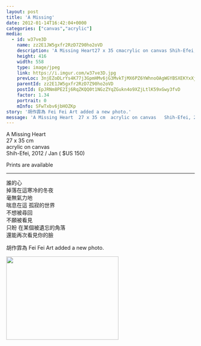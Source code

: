 ```yaml
---
layout: post
title: 'A Missing' 
date: 2012-01-14T16:42:04+0000 
categories: ["canvas","acrylic"] 
media:
  - id: w37ve3D
    name: zz2E1JW5gxfr2RzD7Z90ho2oVD
    description: 'A Missing Heart27 x 35 cmacrylic on canvas Shih-Efei, 2012  Jan     $US 150Prints are available---------------------------------- 誰的心掉落在這寒冷的冬夜毫無氣力地喘息在這  孤寂的世界不想被尋回不願被看見只盼 在某個被遺忘的角落還能再次看見你的臉'   
    height: 416
    width: 558
    type: image/jpeg
    link: https://i.imgur.com/w37ve3D.jpg
    prevLoc: 3njEZoDLrYs4K77j3GpmHMv6jG3MvkTjMX6PZ6YWhnoOAgWGYBSXEKYxXjXRIkXVOBgp7zSlrGKNQBMQFg69PpYpmRf977NB696qCwWEBxlqnZFx2y6m4ryPsnOk4JDkDnf0B41gAg2ZHA0N5OkV0Wu9WAz5VMjrfGZ71MXLojf1E4jzGV65cy24xNYlD2t3DWVwkL6Oi2n8goAklmtLGWKqqmK0HX7mVA5
    parentId: zz2E1JW5gxfr2RzD7Z90ho2oVD
    postId: EpJRNm8PE2Ij6RqZKQQ0t1NGzZYqZGukn4o9XZjLtlK59xGwy3fvD
    factor: 1.34
    portrait: 0
    mInfo: SFwTxbv6jbHOZKp
story: '胡作霏為 Fei Fei Art added a new photo.'  
message: 'A Missing Heart  27 x 35 cm  acrylic on canvas   Shih-Efei, 2012  Jan     $US 150    Prints are available    ----------------------------------   誰的心  掉落在這寒冷的冬夜  毫無氣力地  喘息在這  孤寂的世界  不想被尋回  不願被看見  只盼 在某個被遺忘的角落  還能再次看見你的臉'  
---
```


A Missing Heart  
27 x 35 cm  
acrylic on canvas   
Shih-Efei, 2012 / Jan    ( $US 150)  
  
Prints are available  
  
----------------------------------   
誰的心  
掉落在這寒冷的冬夜  
毫無氣力地  
喘息在這  孤寂的世界  
不想被尋回  
不願被看見  
只盼 在某個被遺忘的角落  
還能再次看見你的臉
 
 
[//]: #story:
胡作霏為 Fei Fei Art added a new photo.


[//]: #media:  
<a href="https://i.imgur.com/w37ve3D.jpg"><img src="https://i.imgur.com/w37ve3D.jpg" height="223" width="300" /></a> 
 
